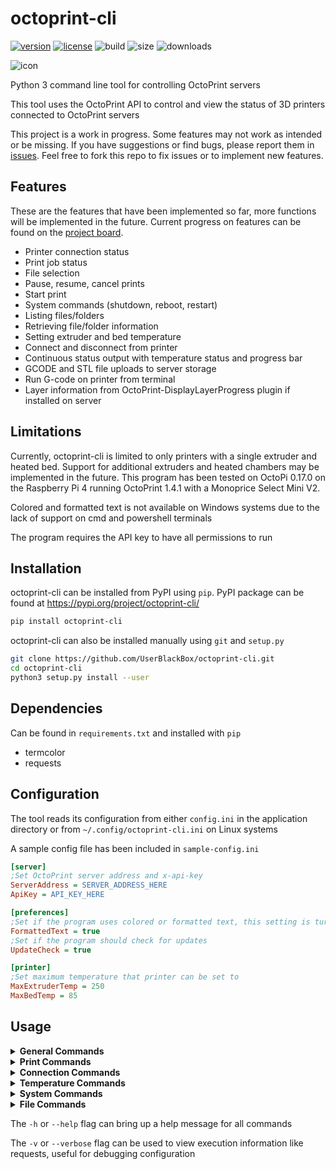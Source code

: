 # octoprint-cli

[![version](https://img.shields.io/badge/dynamic/json?color=blue&label=version&query=tag_name&url=https%3A%2F%2Fapi.github.com%2Frepos%2Fuserblackbox%2Foctoprint-cli%2Freleases%2Flatest&style=flat-square)](https://github.com/UserBlackBox/octoprint-cli/releases/latest) [![license](https://img.shields.io/badge/dynamic/json?color=brightgreen&label=license&query=license.key&url=https%3A%2F%2Fapi.github.com%2Frepos%2FUserBlackBox%2Foctoprint-cli&style=flat-square)](https://github.com/UserBlackBox/octoprint-cli/blob/master/LICENSE) ![build](https://img.shields.io/github/workflow/status/UserBlackBox/octoprint-cli/Python%20application?style=flat-square) ![size](https://img.shields.io/github/languages/code-size/UserBlackBox/octoprint-cli?style=flat-square) ![downloads](https://img.shields.io/pypi/dd/octoprint-cli?style=flat-square)

![icon](https://raw.githubusercontent.com/UserBlackBox/octoprint-cli/master/icon/icon.png)

Python 3 command line tool for controlling OctoPrint servers

This tool uses the OctoPrint API to control and view the status of 3D printers connected to OctoPrint servers

This project is a work in progress. Some features may not work as intended or be missing. If you have suggestions or find bugs, please report them in [issues](https://github.com/UserBlackBox/octoprint-cli/issues). Feel free to fork this repo to fix issues or to implement new features.

## Features

These are the features that have been implemented so far, more functions will be implemented in the future. Current progress on features can be found on the [project board](https://github.com/UserBlackBox/octoprint-cli/projects/1).

-   Printer connection status
-   Print job status
-   File selection
-   Pause, resume, cancel prints
-   Start print
-   System commands (shutdown, reboot, restart)
-   Listing files/folders
-   Retrieving file/folder information
-   Setting extruder and bed temperature
-   Connect and disconnect from printer
-   Continuous status output with temperature status and progress bar
-   GCODE and STL file uploads to server storage
-   Run G-code on printer from terminal
-   Layer information from OctoPrint-DisplayLayerProgress plugin if installed on server

## Limitations

Currently, octoprint-cli is limited to only printers with a single extruder and heated bed. Support for additional extruders and heated chambers may be implemented in the future. This program has been tested on OctoPi 0.17.0 on the Raspberry Pi 4 running OctoPrint 1.4.1 with a Monoprice Select Mini V2.

Colored and formatted text is not available on Windows systems due to the lack of support on cmd and powershell terminals

The program requires the API key to have all permissions to run

## Installation

octoprint-cli can be installed from PyPI using `pip`. PyPI package can be found at https://pypi.org/project/octoprint-cli/

```bash
pip install octoprint-cli
```

octoprint-cli can also be installed manually using `git` and `setup.py`

```bash
git clone https://github.com/UserBlackBox/octoprint-cli.git
cd octoprint-cli
python3 setup.py install --user
```

## Dependencies

Can be found in `requirements.txt` and installed with `pip`

-   termcolor
-   requests

## Configuration

The tool reads its configuration from either `config.ini` in the application directory or from `~/.config/octoprint-cli.ini` on Linux systems

A sample config file has been included in `sample-config.ini`

```ini
[server]
;Set OctoPrint server address and x-api-key
ServerAddress = SERVER_ADDRESS_HERE
ApiKey = API_KEY_HERE

[preferences]
;Set if the program uses colored or formatted text, this setting is turned off on windows due to cmd and powershell limitations
FormattedText = true
;Set if the program should check for updates
UpdateCheck = true

[printer]
;Set maximum temperature that printer can be set to
MaxExtruderTemp = 250
MaxBedTemp = 85
```

## Usage

<details>
<summary><b>General Commands</b></summary><br>

`octoprint-cli version` - get OctoPrint server version information

`octoprint-cli continuous` - get continuous refreshing temperature, layer, and print status

</details>

<details>
<summary><b>Print Commands</b></summary><br>

`octoprint-cli print status` - get current print job status

`octoprint-cli print select [path]` - load file on server

`octoprint-cli print start` - start print job on loaded file

`octoprint-cli print cancel` - cancel current print job

`octoprint-cli print pause` - pauses the current print job

`octoprint-cli print resume` - resumes the current print job

`octoprint-cli gcode [command]` - run GCODE command on printer

`octoprint-cli layers` - get layer information during prints from the DisplayLayerProgress plugin

</details>

<details>
<summary><b>Connection Commands</b></summary><br>

`octoprint-cli connection status` - get OctoPrint print connection information

`octoprint-cli connection connect` - connect to printer, serial port and baudrate are decided automatically unless specified with the `-b [BAUDRATE]` and `-p [PORT]` flags

`octoprint-cli connection disconnect` - disconnect from printer

</details>

<details>
<summary><b>Temperature Commands</b></summary><br>

`octoprint-cli temp status` - get current and target temperatures of extruder and bed

`octoprint-cli temp extruder [temp]` - set target temperature of extruder

`octoprint-cli temp bed [temp]` - set target temperature of print bed

</details>

<details>
<summary><b>System Commands</b></summary><br>

`octoprint-cli system restart` - restart OctoPrint server

`octoprint-cli system restart-safe` - restart OctoPrint server to safe mode

`octoprint-cli reboot` - reboot OctoPrint server

`octoprint-cli shutdown` - shutdown OctoPrint server

</details>

<details>
<summary><b>File Commands</b></summary><br>

`octoprint-cli files list` - list files on OctoPrint server, listing in folders can be done with `-p [PATH]` flag, files/folders can be filtered using the `--files` and `--folders` flags

`octoprint-cli files info [file]` - get information on file on server

`octoprint-cli files upload [file]` - upload local file to server

</details>

The `-h` or `--help` flag can bring up a help message for all commands

The `-v` or `--verbose` flag can be used to view execution information like requests, useful for debugging configuration
